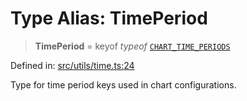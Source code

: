 # Type Alias: TimePeriod

> **TimePeriod** = keyof *typeof* [`CHART_TIME_PERIODS`](../../../constants/variables/CHART_TIME_PERIODS.md)

Defined in: [src/utils/time.ts:24](https://github.com/Nick2bad4u/Uptime-Watcher/blob/main/src/utils/time.ts#L24)

Type for time period keys used in chart configurations.
